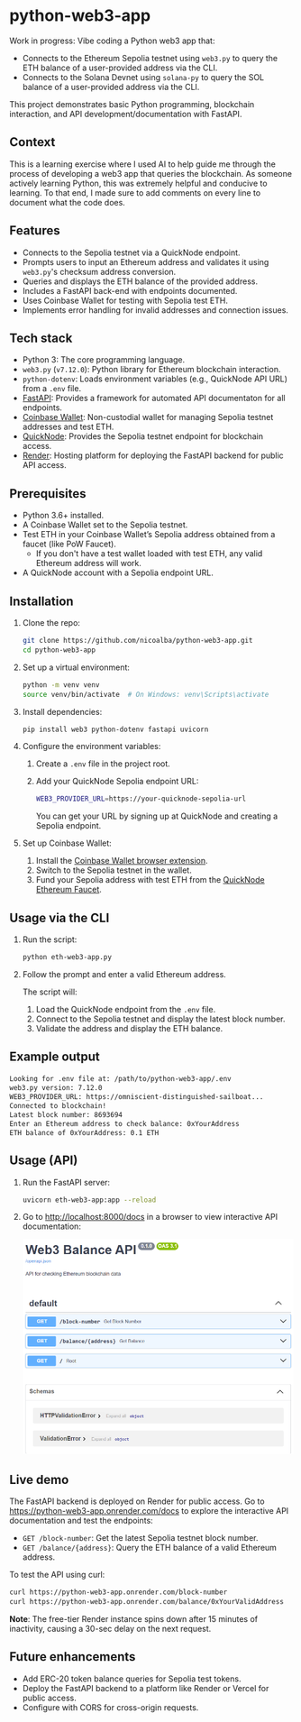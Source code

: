 # python-web3-app

Work in progress: Vibe coding a Python web3 app that:

- Connects to the Ethereum Sepolia testnet using `web3.py` to query the ETH balance of a user-provided address via the CLI.
- Connects to the Solana Devnet using `solana-py` to query the SOL balance of a user-provided address via the CLI.

This project demonstrates basic Python programming, blockchain interaction, and API development/documentation with FastAPI.

## Context

This is a learning exercise where I used AI to help guide me through the process of developing a web3 app that queries the blockchain. As someone actively learning Python, this was extremely helpful and conducive to learning. To that end, I made sure to add comments on every line to document what the code does.

## Features

- Connects to the Sepolia testnet via a QuickNode endpoint.
- Prompts users to input an Ethereum address and validates it using `web3.py`'s checksum address conversion.
- Queries and displays the ETH balance of the provided address.
- Includes a FastAPI back-end with endpoints documented.
- Uses Coinbase Wallet for testing with Sepolia test ETH.
- Implements error handling for invalid addresses and connection issues.

## Tech stack

- Python 3: The core programming language.
- `web3.py` (`v7.12.0`): Python library for Ethereum blockchain interaction.
- `python-dotenv`: Loads environment variables (e.g., QuickNode API URL) from a `.env` file.
- [FastAPI](https://fastapi.tiangolo.com/): Provides a framework for automated API documentaton for all endpoints.
- [Coinbase Wallet](https://www.coinbase.com/wallet): Non-custodial wallet for managing Sepolia testnet addresses and test ETH.
- [QuickNode](https://www.quicknode.com/): Provides the Sepolia testnet endpoint for blockchain access.
- [Render](https://render.com/): Hosting platform for deploying the FastAPI backend for public API access.

## Prerequisites

- Python 3.6+ installed.
- A Coinbase Wallet set to the Sepolia testnet.
- Test ETH in your Coinbase Wallet’s Sepolia address obtained from a faucet (like PoW Faucet).
  - If you don't have a test wallet loaded with test ETH, any valid Ethereum address will work.
- A QuickNode account with a Sepolia endpoint URL.

## Installation

1. Clone the repo:

    ```bash
    git clone https://github.com/nicoalba/python-web3-app.git
    cd python-web3-app
    ```

2. Set up a virtual environment:

    ```bash
    python -m venv venv
    source venv/bin/activate  # On Windows: venv\Scripts\activate
    ```

3. Install dependencies:

    ```bash
    pip install web3 python-dotenv fastapi uvicorn
    ```

4. Configure the environment variables:

    1. Create a `.env` file in the project root.
    2. Add your QuickNode Sepolia endpoint URL:

        ```bash
        WEB3_PROVIDER_URL=https://your-quicknode-sepolia-url
        ```
    
       You can get your URL by signing up at QuickNode and creating a Sepolia endpoint.

5. Set up Coinbase Wallet:

    1. Install the [Coinbase Wallet browser extension](coinbase.com/wallet).
    2. Switch to the Sepolia testnet in the wallet.
    3. Fund your Sepolia address with test ETH from the [QuickNode Ethereum Faucet](https://faucet.quicknode.com/ethereum).

## Usage via the CLI

1. Run the script:

    ```bash
    python eth-web3-app.py
    ```

2. Follow the prompt and enter a valid Ethereum address.

    The script will:

    1. Load the QuickNode endpoint from the `.env` file.
    2. Connect to the Sepolia testnet and display the latest block number.
    4. Validate the address and display the ETH balance.

## Example output

```plain
Looking for .env file at: /path/to/python-web3-app/.env
web3.py version: 7.12.0
WEB3_PROVIDER_URL: https://omniscient-distinguished-sailboat...
Connected to blockchain!
Latest block number: 8693694
Enter an Ethereum address to check balance: 0xYourAddress
ETH balance of 0xYourAddress: 0.1 ETH
```

## Usage (API)

1. Run the FastAPI server:

    ```bash
    uvicorn eth-web3-app:app --reload
    ```

2. Go to <http://localhost:8000/docs> in a browser to view interactive API documentation:

   ![API docs screenshot](images/api-screen.png)

## Live demo

The FastAPI backend is deployed on Render for public access. Go to <https://python-web3-app.onrender.com/docs> to explore the interactive API documentation and test the endpoints:

- `GET /block-number`: Get the latest Sepolia testnet block number.
- `GET /balance/{address}`: Query the ETH balance of a valid Ethereum address.

To test the API using curl:

```bash
curl https://python-web3-app.onrender.com/block-number
curl https://python-web3-app.onrender.com/balance/0xYourValidAddress
```

**Note**: The free-tier Render instance spins down after 15 minutes of inactivity, causing a 30-sec delay on the next request.

## Future enhancements

- Add ERC-20 token balance queries for Sepolia test tokens.
- Deploy the FastAPI backend to a platform like Render or Vercel for public access.
- Configure with CORS for cross-origin requests.
